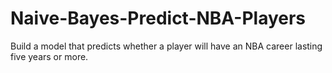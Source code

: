 # Naive-Bayes-Predict-NBA-Players
Build a model that predicts whether a player will have an NBA career lasting five years or more.
